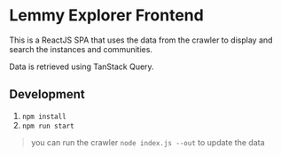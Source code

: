 # Lemmy Explorer Frontend

This is a ReactJS SPA that uses the data from the crawler to display and search the instances and communities.

Data is retrieved using TanStack Query.

## Development

1. `npm install`
2. `npm run start`

> you can run the crawler `node index.js --out` to update the data
